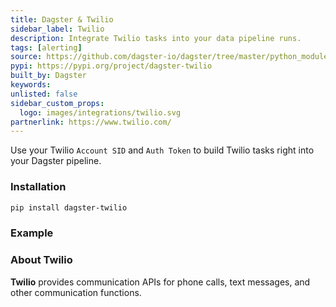 ```yaml
---
title: Dagster & Twilio
sidebar_label: Twilio
description: Integrate Twilio tasks into your data pipeline runs.
tags: [alerting]
source: https://github.com/dagster-io/dagster/tree/master/python_modules/libraries/dagster-twilio
pypi: https://pypi.org/project/dagster-twilio
built_by: Dagster
keywords:
unlisted: false
sidebar_custom_props:
  logo: images/integrations/twilio.svg
partnerlink: https://www.twilio.com/
---
```


Use your Twilio `Account SID` and `Auth Token` to build Twilio tasks right into your Dagster pipeline.

### Installation

```bash
pip install dagster-twilio
```

### Example

<CodeExample path="docs_snippets/docs_snippets/integrations/twilio.py" language="python" />

### About Twilio

**Twilio** provides communication APIs for phone calls, text messages, and other communication functions.
